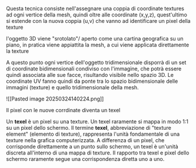 Questa tecnica consiste nell'assegnare una coppia di coordinate textures ad ogni vertice della mesh, quindi oltre alle coordinate (x,y,z), quest'ultimo si estende con la nuova coppia (u,v) che vanno ad identificare un pixel della texture

l'oggetto 3D viene "srotolato"/ aperto come una cartina geografica su un piano, in pratica viene appiattita la mesh, a cui viene applicata direttamente la texture

A questo punto ogni vertice dell'oggetto tridimensionale disporrà di un set di coordinate bidimensionali condiviso con l'immagine, che potrà essere quindi associata alle sue facce, risultando visibile nello spazio 3D. Le coordinate UV fanno quindi da ponte tra lo spazio bidimensionale delle immagini (texture) e quello tridimensionale della mesh.

![[Pasted image 20250324140224.png]]

Il pixel con le nuove corrdinate diventa un texel

Un **texel** è un pixel su una texture. Un texel raramente si mappa in modo 1:1 su un pixel dello schermo. Il termine **texel**, abbreviazione di "texture element" (elemento di texture), rappresenta l'unità fondamentale di una texture nella grafica computerizzata. A differenza di un pixel, che corrisponde direttamente a un punto sullo schermo, un texel è un'unità discreta all'interno di una mappa di texture. Il rapporto tra texel e pixel dello schermo raramente segue una corrispondenza diretta uno a uno.